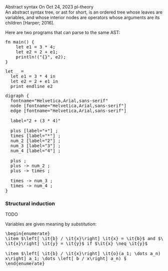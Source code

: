 <post-metadata>
  <post-title>Abstract syntax</post-title>
  <post-date>On Oct 24, 2023</post-date>
  <post-tags>pl-theory</post-tags>
</post-metadata>
<div id="post-excerpt">
An abstract syntax tree, or ast for short, is an ordered tree whose leaves are
variables, and whose interior nodes are operators whose arguments are its
children [Harper; 2016].
</div>

Here are two programs that can parse to the same AST:

<pre class="language-rust">
fn main() {
    let e1 = 3 * 4;
    let e2 = 2 + e1;
    println!("{}", e2);
}
</pre>

<pre class="language-ocaml">
let _ =
  let e1 = 3 * 4 in
  let e2 = 2 + e1 in
  print_endline e2
</pre>

<pre class="graphviz">
digraph {
  fontname="Helvetica,Arial,sans-serif"
  node [fontname="Helvetica,Arial,sans-serif"]
  edge [fontname="Helvetica,Arial,sans-serif"]

  label="2 + (3 * 4)"

  plus [label="+"] ;
  times [label="*"] ;
  num_2 [label="2"] ;
  num_3 [label="3"] ;
  num_4 [label="4"] ;

  plus ;
  plus -> num_2 ;
  plus -> times ;

  times -> num_3 ;
  times -> num_4 ;
}
</pre>

### Structural induction

TODO

Variables are given meaning by *substitution*:

<pre class="display-math">
\begin{enumerate}
\item $\left[ \it{b} / \it{x}\right] \it{x} = \it{b}$ and $\left[ \it{b} /
\it{x}\right] \it{y} = \it{y}$ if $\it{x} \neq \it{y}$

\item $\left[ \it{b} / \it{x}\right] \it{o}(a_1; \dots a_n) = o(\left[ b /
x\right] a_1; \dots \left[ b / x\right] a_n) $
\end{enumerate}
</pre>
